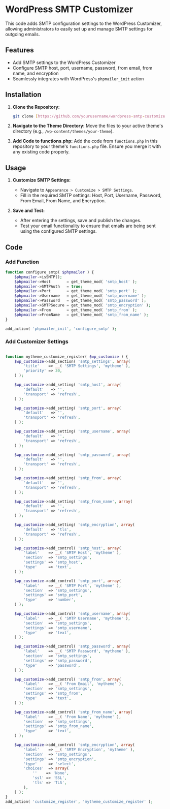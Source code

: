 # WordPress SMTP Customizer

This code adds SMTP configuration settings to the WordPress Customizer, allowing administrators to easily set up and manage SMTP settings for outgoing emails.

## Features
- Add SMTP settings to the WordPress Customizer
- Configure SMTP host, port, username, password, from email, from name, and encryption
- Seamlessly integrates with WordPress's `phpmailer_init` action

## Installation

1. **Clone the Repository:**
    ```sh
    git clone [https://github.com/yourusername/wordpress-smtp-customizer.git](https://github.com/sanaullahrais/WordPress-SMTP-Customizer.git)
    ```

2. **Navigate to the Theme Directory:**
    Move the files to your active theme's directory (e.g., `/wp-content/themes/your-theme`).

3. **Add Code to functions.php:**
    Add the code from `functions.php` in this repository to your theme's `functions.php` file. Ensure you merge it with any existing code properly.

## Usage

1. **Customize SMTP Settings:**
   - Navigate to `Appearance > Customize > SMTP Settings`.
   - Fill in the required SMTP settings: Host, Port, Username, Password, From Email, From Name, and Encryption.

2. **Save and Test:**
   - After entering the settings, save and publish the changes.
   - Test your email functionality to ensure that emails are being sent using the configured SMTP settings.

## Code

### Add Function

```php
function configure_smtp( $phpmailer ) {
    $phpmailer->isSMTP();
    $phpmailer->Host       = get_theme_mod( 'smtp_host' );
    $phpmailer->SMTPAuth   = true;
    $phpmailer->Port       = get_theme_mod( 'smtp_port' );
    $phpmailer->Username   = get_theme_mod( 'smtp_username' );
    $phpmailer->Password   = get_theme_mod( 'smtp_password' );
    $phpmailer->SMTPSecure = get_theme_mod( 'smtp_encryption' );
    $phpmailer->From       = get_theme_mod( 'smtp_from' );
    $phpmailer->FromName   = get_theme_mod( 'smtp_from_name' );
}

add_action( 'phpmailer_init', 'configure_smtp' );
```

### Add Customizer Settings

```php

function mytheme_customize_register( $wp_customize ) {
    $wp_customize->add_section( 'smtp_settings', array(
        'title'    => __( 'SMTP Settings', 'mytheme' ),
        'priority' => 30,
    ) );

    $wp_customize->add_setting( 'smtp_host', array(
        'default'   => '',
        'transport' => 'refresh',
    ) );

    $wp_customize->add_setting( 'smtp_port', array(
        'default'   => '',
        'transport' => 'refresh',
    ) );

    $wp_customize->add_setting( 'smtp_username', array(
        'default'   => '',
        'transport' => 'refresh',
    ) );

    $wp_customize->add_setting( 'smtp_password', array(
        'default'   => '',
        'transport' => 'refresh',
    ) );

    $wp_customize->add_setting( 'smtp_from', array(
        'default'   => '',
        'transport' => 'refresh',
    ) );

    $wp_customize->add_setting( 'smtp_from_name', array(
        'default'   => '',
        'transport' => 'refresh',
    ) );

    $wp_customize->add_setting( 'smtp_encryption', array(
        'default'   => 'tls',
        'transport' => 'refresh',
    ) );

    $wp_customize->add_control( 'smtp_host', array(
        'label'    => __( 'SMTP Host', 'mytheme' ),
        'section'  => 'smtp_settings',
        'settings' => 'smtp_host',
        'type'     => 'text',
    ) );

    $wp_customize->add_control( 'smtp_port', array(
        'label'    => __( 'SMTP Port', 'mytheme' ),
        'section'  => 'smtp_settings',
        'settings' => 'smtp_port',
        'type'     => 'number',
    ) );

    $wp_customize->add_control( 'smtp_username', array(
        'label'    => __( 'SMTP Username', 'mytheme' ),
        'section'  => 'smtp_settings',
        'settings' => 'smtp_username',
        'type'     => 'text',
    ) );

    $wp_customize->add_control( 'smtp_password', array(
        'label'    => __( 'SMTP Password', 'mytheme' ),
        'section'  => 'smtp_settings',
        'settings' => 'smtp_password',
        'type'     => 'password',
    ) );

    $wp_customize->add_control( 'smtp_from', array(
        'label'    => __( 'From Email', 'mytheme' ),
        'section'  => 'smtp_settings',
        'settings' => 'smtp_from',
        'type'     => 'text',
    ) );

    $wp_customize->add_control( 'smtp_from_name', array(
        'label'    => __( 'From Name', 'mytheme' ),
        'section'  => 'smtp_settings',
        'settings' => 'smtp_from_name',
        'type'     => 'text',
    ) );

    $wp_customize->add_control( 'smtp_encryption', array(
        'label'    => __( 'SMTP Encryption', 'mytheme' ),
        'section'  => 'smtp_settings',
        'settings' => 'smtp_encryption',
        'type'     => 'select',
        'choices'  => array(
            ''    => 'None',
            'ssl' => 'SSL',
            'tls' => 'TLS',
        ),
    ) );
}
add_action( 'customize_register', 'mytheme_customize_register' );
